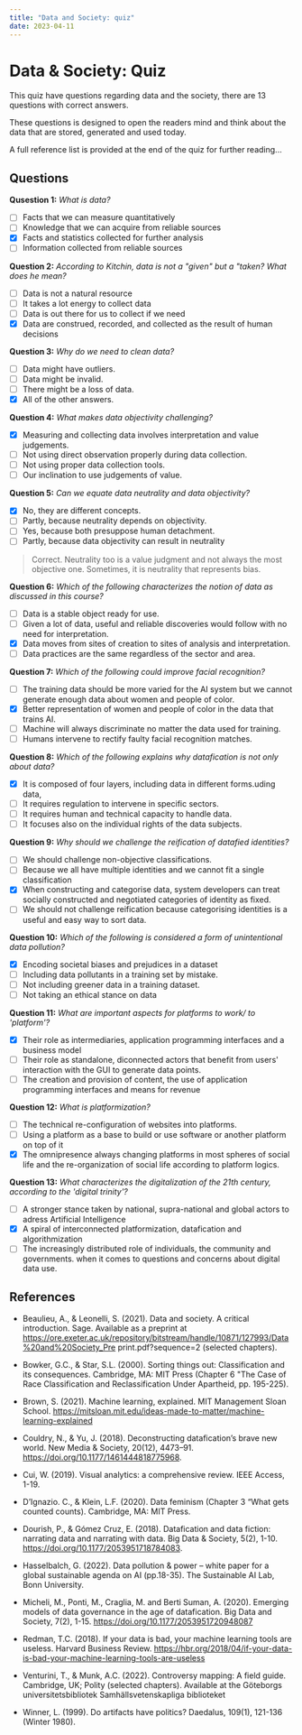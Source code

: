 ```yaml
---
title: "Data and Society: quiz"
date: 2023-04-11
---
```


# Data & Society: Quiz
This quiz have questions regarding data and the society, there are 13 questions with correct answers.

These questions is designed to open the readers mind and think about the data that are stored, generated and used today.

A full reference list is provided at the end of the quiz for further reading...

## Questions

**Qusestion 1:** *What is data?*
- [ ] Facts that we can measure quantitatively
- [ ] Knowledge that we can acquire from reliable sources
- [x] Facts and statistics collected for further analysis
- [ ] Information collected from reliable sources

**Question 2:** *According to Kitchin, data is not a "given" but a "taken? What does he mean?*
- [ ] Data is not a natural resource
- [ ] It takes a lot energy to collect data
- [ ] Data is out there for us to collect if we need
- [x] Data are construed, recorded, and collected as the result of human decisions

**Question 3:** *Why do we need to clean data?*
- [ ] Data might have outliers.
- [ ] Data might be invalid.
- [ ] There might be a loss of data.
- [x] All of the other answers.

**Question 4:** *What makes data objectivity challenging?*
- [x] Measuring and collecting data involves interpretation and value judgements.
- [ ] Not using direct observation properly during data collection.
- [ ] Not using proper data collection tools.
- [ ] Our inclination to use judgements of value.

**Question 5:** *Can we equate data neutrality and data objectivity?*
- [x] No, they are different concepts.
- [ ] Partly, because neutrality depends on objectivity.
- [ ] Yes, because both presuppose human detachment.
- [ ] Partly, because data objectivity can result in neutrality

> Correct. Neutrality too is a value judgment and not always the most objective one. Sometimes, it is neutrality that represents bias.

**Question 6:** *Which of the following characterizes the notion of data as discussed in this course?*
- [ ] Data is a stable object ready for use.
- [ ] Given a lot of data, useful and reliable discoveries would follow with no need for interpretation.
- [x] Data moves from sites of creation to sites of analysis and interpretation.
- [ ] Data practices are the same regardless of the sector and area.

**Question 7:** *Which of the following could improve facial recognition?*
- [ ] The training data should be more varied for the AI system but we cannot generate enough data about women and people of color.
- [x] Better representation of women and people of color in the data that trains AI.
- [ ] Machine will always discriminate no matter the data used for training.
- [ ] Humans intervene to rectify faulty facial recognition matches.

**Question 8:** *Which of the following explains why datafication is not only about data?*
- [x] It is composed of four layers, including data in different forms.uding data,
- [ ] It requires regulation to intervene in specific sectors.
- [ ] It requires human and technical capacity to handle data.
- [ ] It focuses also on the individual rights of the data subjects.

**Question 9:** *Why should we challenge the reification of datafied identities?*
- [ ] We should challenge non-objective classifications.
- [ ] Because we all have multiple identities and we cannot fit a single classification
- [x] When constructing and categorise data, system developers can treat socially constructed and negotiated categories of identity as fixed.
- [ ] We should not challenge reification because categorising identities is a useful and easy way to sort data.

**Question 10:** *Which of the following is considered a form of unintentional data pollution?*
- [x] Encoding societal biases and prejudices in a dataset
- [ ] Including data pollutants in a training set by mistake.
- [ ] Not including greener data in a training dataset.
- [ ] Not taking an ethical stance on data

**Question 11:** *What are important aspects for platforms to work/ to 'platform'?*
- [x] Their role as intermediaries, application programming interfaces and a business model
- [ ] Their role as standalone, diconnected actors that benefit from users' interaction with the GUI to generate data points.
- [ ] The creation and provision of content, the use of application programming interfaces and means for revenue

**Question 12:** *What is platformization?*
- [ ] The technical re-configuration of websites into platforms.
- [ ] Using a platform as a base to build or use software or another platform on top of it
- [x] The omnipresence always changing platforms in most spheres of social life and the re-organization of social life according to platform logics.

**Question 13:** *What characterizes the digitalization of the 21th century, according to the 'digital trinity'?*
- [ ] A stronger stance taken by national, supra-national and global actors to adress Artificial Intelligence
- [x] A spiral of interconnected platformization, datafication and algorithmization
- [ ] The increasingly distributed role of individuals, the community and governments. when it comes to questions and concerns about digital data use.

## References
- Beaulieu, A., & Leonelli, S. (2021). Data and society. A critical introduction. Sage. Available as a preprint at https://ore.exeter.ac.uk/repository/bitstream/handle/10871/127993/Data%20and%20Society_Pre print.pdf?sequence=2 (selected chapters).

- Bowker, G.C., & Star, S.L. (2000). Sorting things out: Classification and its consequences. Cambridge, MA: MIT Press (Chapter 6 "The Case of Race Classification and Reclassification Under Apartheid, pp. 195-225).

- Brown, S. (2021). Machine learning, explained. MIT Management Sloan School. https://mitsloan.mit.edu/ideas-made-to-matter/machine-learning-explained

- Couldry, N., & Yu, J. (2018). Deconstructing datafication’s brave new world. New Media & Society, 20(12), 4473–91. https://doi.org/10.1177/1461444818775968.

- Cui, W. (2019). Visual analytics: a comprehensive review. IEEE Access, 1-19.

- D’Ignazio. C., & Klein, L.F. (2020). Data feminism (Chapter 3 “What gets counted counts). Cambridge, MA: MIT Press.

- Dourish, P., & Gómez Cruz, E. (2018). Datafication and data fiction: narrating data and narrating with data. Big Data & Society, 5(2), 1-10. https://doi.org/10.1177/2053951718784083.

- Hasselbalch, G. (2022). Data pollution & power – white paper for a global sustainable agenda on AI (pp.18-35). The Sustainable AI Lab, Bonn University.

- Micheli, M., Ponti, M., Craglia, M. and Berti Suman, A. (2020). Emerging models of data governance in the age of datafication. Big Data and Society, 7(2), 1-15. https://doi.org/10.1177/2053951720948087

- Redman, T.C. (2018). If your data is bad, your machine learning tools are useless. Harvard Business Review. https://hbr.org/2018/04/if-your-data-is-bad-your-machine-learning-tools-are-useless

- Venturini, T., & Munk, A.C. (2022). Controversy mapping: A field guide. Cambridge, UK; Polity (selected chapters). Available at the Göteborgs universitetsbibliotek Samhällsvetenskapliga biblioteket

- Winner, L. (1999). Do artifacts have politics? Daedalus, 109(1), 121-136 (Winter 1980).
